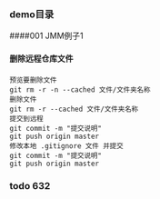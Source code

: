 ### demo目录
####001 JMM例子1

#### 删除远程仓库文件
```
预览要删除文件
git rm -r -n --cached 文件/文件夹名称 
删除文件
git rm -r --cached 文件/文件夹名称
提交到远程
git commit -m "提交说明"
git push origin master
修改本地 .gitignore 文件 并提交
git commit -m "提交说明"
git push origin master
```

### todo 632

